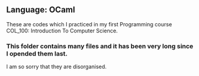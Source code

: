 ## Language: OCaml
These are codes which I practiced in my first Programming course COL_100: Introduction To Computer Science.

### This folder contains many files and it has been very long since I opended them last.
I am so sorry that they are disorganised.
